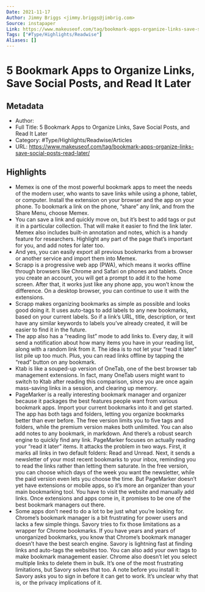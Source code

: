 ```yaml
---
Date: 2021-11-17
Author: Jimmy Briggs <jimmy.briggs@jimbrig.com>
Source: instapaper
Link: https://www.makeuseof.com/tag/bookmark-apps-organize-links-save-social-posts-read-later/
Tags: ["#Type/Highlights/Readwise"]
Aliases: []
---
```

# 5 Bookmark Apps to Organize Links, Save Social Posts, and Read It Later

## Metadata
- Author: 
- Full Title: 5 Bookmark Apps to Organize Links, Save Social Posts, and Read It Later
- Category: #Type/Highlights/Readwise/Articles
- URL: https://www.makeuseof.com/tag/bookmark-apps-organize-links-save-social-posts-read-later/

## Highlights
- Memex is one of the most powerful bookmark apps to meet the needs of the modern user, who wants to save links while using a phone, tablet, or computer. Install the extension on your browser and the app on your phone. To bookmark a link on the phone, “share” any link, and from the Share Menu, choose Memex.
- You can save a link and quickly move on, but it’s best to add tags or put it in a particular collection. That will make it easier to find the link later. Memex also includes built-in annotation and notes, which is a handy feature for researchers. Highlight any part of the page that’s important for you, and add notes for later too.
- And yes, you can easily export all previous bookmarks from a browser or another service and import them into Memex.
- Scrapp is a progressive web app (PWA), which means it works offline through browsers like Chrome and Safari on phones and tablets. Once you create an account, you will get a prompt to add it to the home screen. After that, it works just like any phone app, you won’t know the difference. On a desktop browser, you can continue to use it with the extensions.
- Scrapp makes organizing bookmarks as simple as possible and looks good doing it. It uses auto-tags to add labels to any new bookmarks, based on your current labels. So if a link’s URL, title, description, or text have any similar keywords to labels you’ve already created, it will be easier to find it in the future.
- The app also has a “reading list” mode to add links to. Every day, it will send a notification about how many items you have in your reading list, along with a random link from it. The idea is to not let your “read it later” list pile up too much. Plus, you can read links offline by tapping the “read” button on any bookmark.
- Ktab is like a souped-up version of OneTab, one of the best browser tab management extensions. In fact, many OneTab users might want to switch to Ktab after reading this comparison, since you are once again mass-saving links in a session, and clearing up memory.
- PageMarker is a really interesting bookmark manager and organizer because it packages the best features people want from various bookmark apps. Import your current bookmarks into it and get started.
  The app has both tags and folders, letting you organize bookmarks better than ever before. The free version limits you to five tags and folders, while the premium version makes both unlimited. You can also add notes to any bookmark, in markdown. And there’s a robust search engine to quickly find any link.
  PageMarker focuses on actually reading your “read it later” items. It attacks the problem in two ways.
  First, it marks all links in two default folders: Read and Unread. Next, it sends a newsletter of your most recent bookmarks to your inbox, reminding you to read the links rather than letting them saturate.
  In the free version, you can choose which days of the week you want the newsletter, while the paid version even lets you choose the time.
  But PageMarker doesn’t yet have extensions or mobile apps, so it’s more an organizer than your main bookmarking tool. You have to visit the website and manually add links. Once extensions and apps come in, it promises to be one of the best bookmark managers out there.
- Some apps don’t need to do a lot to be just what you’re looking for. Chrome’s bookmark manager is a bit frustrating for power users and lacks a few simple things. Savory tries to fix those limitations as a wrapper for Chrome bookmarks.
  If you have years and years of unorganized bookmarks, you know that Chrome’s bookmark manager doesn’t have the best search engine. Savory is lightning fast at finding links and auto-tags the websites too. You can also add your own tags to make bookmark management easier.
  Chrome also doesn’t let you select multiple links to delete them in bulk. It’s one of the most frustrating limitations, but Savory solves that too.
  A note before you install it: Savory asks you to sign in before it can get to work. It’s unclear why that is, or the privacy implications of it.
